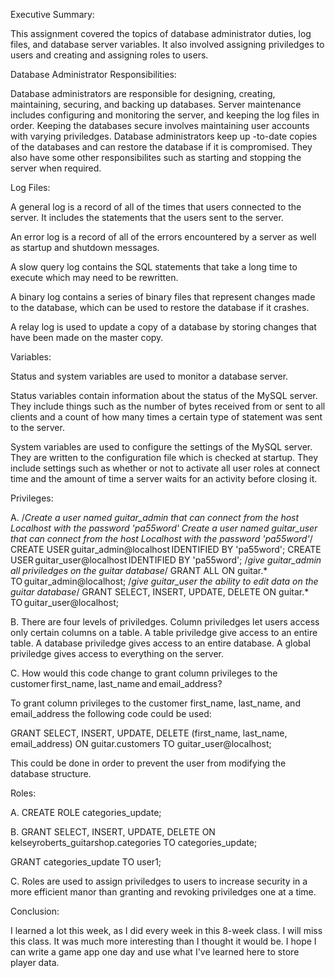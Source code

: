 Executive Summary:

This assignment covered the topics of database administrator duties, log files, and database server variables. It 
also involved assigning priviledges to users and creating and assigning roles to users.

Database Administrator Responsibilities:

Database administrators are responsible for designing, creating, maintaining, securing, and backing up databases. 
Server maintenance includes configuring and monitoring the server, and keeping the log files in order. Keeping 
the databases secure involves maintaining user accounts with varying priviledges. Database administrators keep up
-to-date copies of the databases and can restore the database if it is compromised. They also have some other 
responsibilites such as starting and stopping the server when required.

Log Files:

A general log is a record of all of the times that users connected to the server. It includes the statements that 
the users sent to the server. 

An error log is a record of all of the errors encountered by a server as well as startup and shutdown messages.

A slow query log contains the SQL statements that take a long time to execute which may need to be rewritten.

A binary log contains a series of binary files that represent changes made to the database, which can be used to 
restore the database if it crashes.

A relay log is used to update a copy of a database by storing changes that have been made on the master copy.

Variables:

Status and system variables are used to monitor a database server.

Status variables contain information about the status of the MySQL server. They include things such as the number 
of bytes received from or sent to all clients and a count of how many times a certain type of statement was sent 
to the server.

System variables are used to configure the settings of the MySQL server. They are written to the configuration 
file which is checked at startup. They include settings such as whether or not to activate all user roles at 
connect time and the amount of time a server waits for an activity before closing it.

Privileges:

A.
/*Create a user named guitar_admin that can connect from the host Localhost with the password 'pa55word'
  Create a user named guitar_user that can connect from the host Localhost with the password 'pa55word'*/
CREATE USER guitar_admin@localhost IDENTIFIED BY 'pa55word';
CREATE USER guitar_user@localhost IDENTIFIED BY 'pa55word';
/*give guitar_admin all priviledges on the guitar database*/
GRANT ALL
ON guitar.*
TO guitar_admin@localhost;
/*give guitar_user the ability to edit data on the guitar database*/
GRANT SELECT, INSERT, UPDATE, DELETE
ON guitar.*
TO guitar_user@localhost;

B.
There are four levels of priviledges.
Column priviledges let users access only certain columns on a table.
A table priviledge give access to an entire table.
A database priviledge gives access to an entire database.
A global priviledge gives access to everything on the server.

C.
How would this code change to grant column privileges to the
customer first_name, last_name and email_address? 

To grant column privileges to the customer first_name, last_name, and email_address the following code 
could be used:

GRANT SELECT, INSERT, UPDATE, DELETE (first_name, last_name, email_address)
ON guitar.customers
TO guitar_user@localhost;

This could be done in order to prevent the user from modifying the database structure.


Roles:

A.
CREATE ROLE categories_update;

B.
GRANT SELECT, INSERT, UPDATE, DELETE
ON kelseyroberts_guitarshop.categories
TO categories_update;

GRANT categories_update TO user1;

C.
Roles are used to assign priviledges to users to increase security in a more efficient manor than granting and revoking priviledges one at a time.



Conclusion:

I learned a lot this week, as I did every week in this 8-week class. I will miss this class. It was much more interesting than I thought it would 
be. I hope I can write a game app one day and use what I've learned here to store player data.
